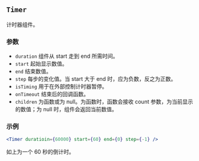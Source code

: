 ## `Timer`

计时器组件。

### 参数

- `duration` 组件从 start 走到 end 所需时间。
- `start` 起始显示数值。
- `end` 结束数值。
- `step` 每步的变化值。当 start 大于 end 时，应为负数，反之为正数。
- `isTiming` 用于在外部控制计时器暂停。
- `onTimeout` 结束后的回调函数。
- `children` 为函数或为 null。为函数时，函数会接收 count 参数，为当前显示的数值；为 null 时，组件会返回当前数值。

### 示例

```jsx
<Timer duratioin={60000} start={60} end={0} step={-1} />
```

如上为一个 60 秒的倒计时。
